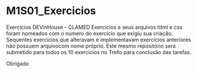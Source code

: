 # M1S01_Exercicios
Exercícios DEVinHouse - CLAMED
Exercícios e seus arquivos html e css foram nomeados com o numero do exercício que exigiu sua criação.
Sequentes exercícios que alteravam e implementavam exercícios anteriores não possuem arquivocom nome próprio.
Este mesmo repositório será submetido para todos os 10 exercícios no Trello para conclusão das tarefas.

Obrigado

